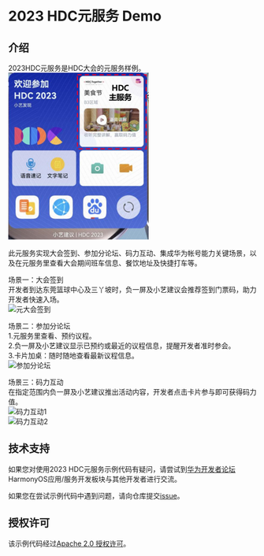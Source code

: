 # 2023 HDC元服务 Demo

## 介绍

2023HDC元服务是HDC大会的元服务样例。  
![元服务卡片](./image/readme1.png)

此元服务实现大会签到、参加分论坛、码力互动、集成华为帐号能力关键场景，以及在元服务里查看大会期间班车信息、餐饮地址及快捷打车等。


场景一：大会签到  
开发者到达东莞篮球中心及三丫坡时，负一屏及小艺建议会推荐签到门票码，助力开发者快速入场。  
![元大会签到](https://github.com/AppGalleryConnect/agc-HarmonyOS-demos/tree/master/huawei_HDC2023/image/readme2.png)

场景二：参加分论坛  
1.元服务里查看、预约议程。  
2.负一屏及小艺建议显示已预约或最近的议程信息，提醒开发者准时参会。  
3.卡片加桌：随时随地查看最新议程信息。  
![参加分论坛](https://github.com/AppGalleryConnect/agc-HarmonyOS-demos/tree/master/huawei_HDC2023/image/readme3.png)

场景三：码力互动  
在指定范围内负一屏及小艺建议推出活动内容，开发者点击卡片参与即可获得码力值。    
![码力互动1](https://github.com/AppGalleryConnect/agc-HarmonyOS-demos/tree/master/huawei_HDC2023/image/readme3.png)  
![码力互动2](https://github.com/AppGalleryConnect/agc-HarmonyOS-demos/tree/master/huawei_HDC2023/image/readme3.png)


## 技术支持

如果您对使用2023 HDC元服务示例代码有疑问，请尝试到[华为开发者论坛](https://developer.huawei.com/consumer/cn/forum/block/application) HarmonyOS应用/服务开发板块与其他开发者进行交流。

如果您在尝试示例代码中遇到问题，请向仓库提交[issue](https://github.com/AppGalleryConnect/agc-HarmonyOS-demos/issues)。

## 授权许可

该示例代码经过[Apache 2.0 授权许可](http://www.apache.org/licenses/LICENSE-2.0)。
